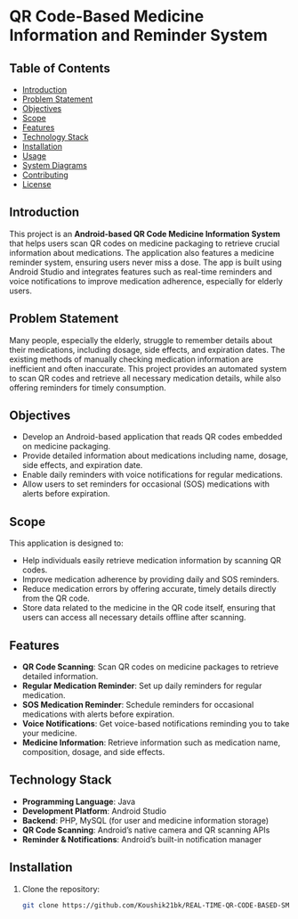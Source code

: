 # QR Code-Based Medicine Information and Reminder System

## Table of Contents
- [Introduction](#introduction)
- [Problem Statement](#problem-statement)
- [Objectives](#objectives)
- [Scope](#scope)
- [Features](#features)
- [Technology Stack](#technology-stack)
- [Installation](#installation)
- [Usage](#usage)
- [System Diagrams](#system-diagrams)
- [Contributing](#contributing)
- [License](#license)

## Introduction
This project is an **Android-based QR Code Medicine Information System** that helps users scan QR codes on medicine packaging to retrieve crucial information about medications. The application also features a medicine reminder system, ensuring users never miss a dose. The app is built using Android Studio and integrates features such as real-time reminders and voice notifications to improve medication adherence, especially for elderly users.

## Problem Statement
Many people, especially the elderly, struggle to remember details about their medications, including dosage, side effects, and expiration dates. The existing methods of manually checking medication information are inefficient and often inaccurate. This project provides an automated system to scan QR codes and retrieve all necessary medication details, while also offering reminders for timely consumption.

## Objectives
- Develop an Android-based application that reads QR codes embedded on medicine packaging.
- Provide detailed information about medications including name, dosage, side effects, and expiration date.
- Enable daily reminders with voice notifications for regular medications.
- Allow users to set reminders for occasional (SOS) medications with alerts before expiration.

## Scope
This application is designed to:
- Help individuals easily retrieve medication information by scanning QR codes.
- Improve medication adherence by providing daily and SOS reminders.
- Reduce medication errors by offering accurate, timely details directly from the QR code.
- Store data related to the medicine in the QR code itself, ensuring that users can access all necessary details offline after scanning.

## Features
- **QR Code Scanning**: Scan QR codes on medicine packages to retrieve detailed information.
- **Regular Medication Reminder**: Set up daily reminders for regular medication.
- **SOS Medication Reminder**: Schedule reminders for occasional medications with alerts before expiration.
- **Voice Notifications**: Get voice-based notifications reminding you to take your medicine.
- **Medicine Information**: Retrieve information such as medication name, composition, dosage, and side effects.

## Technology Stack
- **Programming Language**: Java
- **Development Platform**: Android Studio
- **Backend**: PHP, MySQL (for user and medicine information storage)
- **QR Code Scanning**: Android’s native camera and QR scanning APIs
- **Reminder & Notifications**: Android’s built-in notification manager

## Installation
1. Clone the repository:
   ```bash
   git clone https://github.com/Koushik21bk/REAL-TIME-QR-CODE-BASED-SMART-MEDICINE-SYSTEM
   
